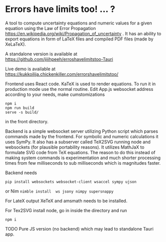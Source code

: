 #  Errors have limits too! ... ?
A tool to compute uncertainty equations and numeric values for a given equation using the Law of Error Propagation https://en.wikipedia.org/wiki/Propagation_of_uncertainty .
It has an ability to export equations in form of LaTeX files and compiled PDF files (made by XeLaTeX).

A standalone version is available at https://github.com/jiiihpeeh/erroshavelimitstoo-Tauri

Live demo is available at https://kukkoilija.chickenkiller.com/errorshavelimitstoo/


Frontend uses React code. KaTeX is used to render equations. 
To run it  in production mode use the normal routine.
Edit App.js websocket address according to your needs, make cumstomizations

``` 
npm i
npm run build
serve -s build/
```

in the front directory. 

Backend is a simple websocket server utilizing Python script which parses commands made by the frontend. For symbolic and numeric calculations it uses SymPy.
It also has a subserver called TeX2SVG running node and websockets (for plausible portability reasons). It utilizes MathJaX to formulate SVG code from TeX equations. The reason to do this instead of making system commands is experimentation and much shorter processing times from few milliseconds to sub milliseconds  which is magnitudes faster.

Backend needs 

`pip install websockets websocket-client wsaccel sympy ujson`

or Nim
`nimble install  ws jsony nimpy supersnappy`

For LateX output XeTeX and amsmath needs to be installed.

For Tex2SVG install node, go in inside the directory and run 

`npm i`

TODO Pure JS version (no backend) which may lead to standalone Tauri app.
